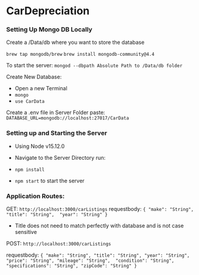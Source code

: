 # CarDepreciation

### Setting Up Mongo DB Locally

Create a /Data/db where you want to store the database 

`brew tap mongodb/brew`
`brew install mongodb-community@4.4`

To start the server: 
`mongod --dbpath Absolute Path to /Data/db folder`

Create New Database: 
- Open a new Terminal
- `mongo`
- `use CarData`

Create a .env file in Server Folder
paste: `DATABASE_URL=mongodb://localhost:27017/CarData`

### Setting up and Starting the Server
- Using Node v15.12.0
- Navigate to the Server Directory run: 
- `npm install`

- `npm start` to start the server

### Application Routes: 
GET: `http://localhost:3000/carListings`
requestbody:
`
{
    "make": "String",
    "title": "String", 
    "year": "String"
}
`
- Title does not need to match perfectly with database and is not case sensitive


POST: `http://localhost:3000/carListings`

requestbody:
`
{
    "make": "String",
    "title": "String",
    "year": "String", 
    "price": "String",
    "mileage": "String", 
    "condition": "String", 
    "specifications": "String",
    "zipCode": "String"
}
`

